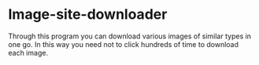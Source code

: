 # Image-site-downloader
Through this program you can download various images of similar types in one go. In this way you need not to click hundreds of time to download each image. 
